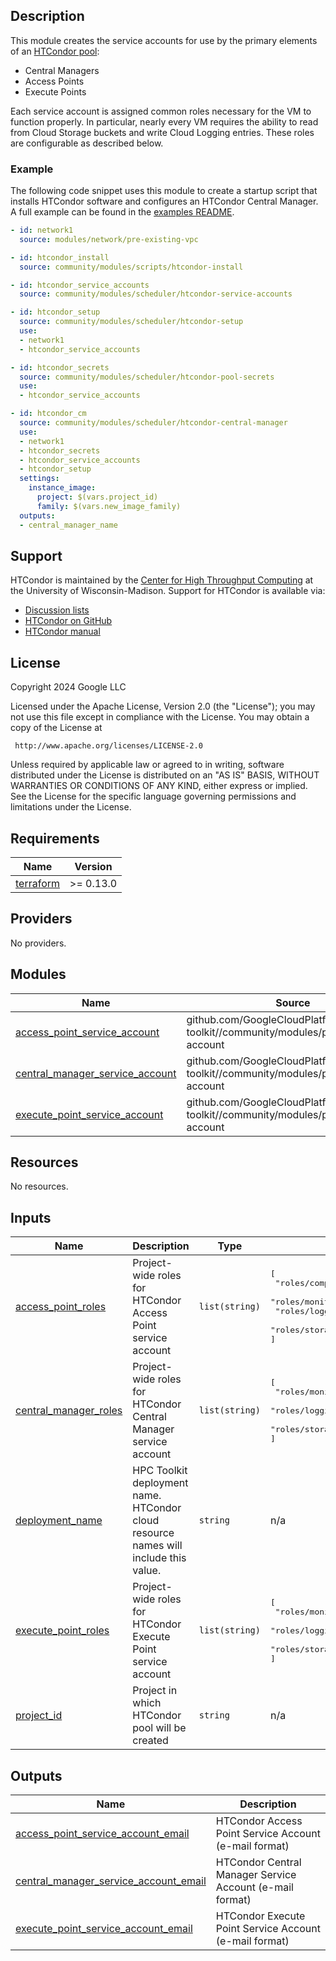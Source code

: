 ## Description

This module creates the service accounts for use by the primary elements of an
[HTCondor pool][pool]:

- Central Managers
- Access Points
- Execute Points

Each service account is assigned common roles necessary for the VM to function
properly. In particular, nearly every VM requires the ability to read from Cloud
Storage buckets and write Cloud Logging entries. These roles are configurable
as described below.

[pool]: https://htcondor.readthedocs.io/en/latest/admin-manual/introduction-admin-manual.html#the-different-roles-a-machine-can-play

### Example

The following code snippet uses this module to create a startup script that
installs HTCondor software and configures an HTCondor Central Manager. A full
example can be found in the [examples README][htc-example].

[htc-example]: ../../../../examples/README.md#htc-htcondoryaml--

```yaml
- id: network1
  source: modules/network/pre-existing-vpc

- id: htcondor_install
  source: community/modules/scripts/htcondor-install

- id: htcondor_service_accounts
  source: community/modules/scheduler/htcondor-service-accounts

- id: htcondor_setup
  source: community/modules/scheduler/htcondor-setup
  use:
  - network1
  - htcondor_service_accounts

- id: htcondor_secrets
  source: community/modules/scheduler/htcondor-pool-secrets
  use:
  - htcondor_service_accounts

- id: htcondor_cm
  source: community/modules/scheduler/htcondor-central-manager
  use:
  - network1
  - htcondor_secrets
  - htcondor_service_accounts
  - htcondor_setup
  settings:
    instance_image:
      project: $(vars.project_id)
      family: $(vars.new_image_family)
  outputs:
  - central_manager_name
```

## Support

HTCondor is maintained by the [Center for High Throughput Computing][chtc] at
the University of Wisconsin-Madison. Support for HTCondor is available via:

- [Discussion lists](https://htcondor.org/mail-lists/)
- [HTCondor on GitHub](https://github.com/htcondor/htcondor/)
- [HTCondor manual](https://htcondor.readthedocs.io/en/latest/)

[chtc]: https://chtc.cs.wisc.edu/

## License

<!-- BEGINNING OF PRE-COMMIT-TERRAFORM DOCS HOOK -->
Copyright 2024 Google LLC

Licensed under the Apache License, Version 2.0 (the "License");
you may not use this file except in compliance with the License.
You may obtain a copy of the License at

     http://www.apache.org/licenses/LICENSE-2.0

Unless required by applicable law or agreed to in writing, software
distributed under the License is distributed on an "AS IS" BASIS,
WITHOUT WARRANTIES OR CONDITIONS OF ANY KIND, either express or implied.
See the License for the specific language governing permissions and
limitations under the License.

## Requirements

| Name | Version |
|------|---------|
| <a name="requirement_terraform"></a> [terraform](#requirement\_terraform) | >= 0.13.0 |

## Providers

No providers.

## Modules

| Name | Source | Version |
|------|--------|---------|
| <a name="module_access_point_service_account"></a> [access\_point\_service\_account](#module\_access\_point\_service\_account) | github.com/GoogleCloudPlatform/hpc-toolkit//community/modules/project/service-account | v1.28.1&depth=1 |
| <a name="module_central_manager_service_account"></a> [central\_manager\_service\_account](#module\_central\_manager\_service\_account) | github.com/GoogleCloudPlatform/hpc-toolkit//community/modules/project/service-account | v1.28.1&depth=1 |
| <a name="module_execute_point_service_account"></a> [execute\_point\_service\_account](#module\_execute\_point\_service\_account) | github.com/GoogleCloudPlatform/hpc-toolkit//community/modules/project/service-account | v1.28.1&depth=1 |

## Resources

No resources.

## Inputs

| Name | Description | Type | Default | Required |
|------|-------------|------|---------|:--------:|
| <a name="input_access_point_roles"></a> [access\_point\_roles](#input\_access\_point\_roles) | Project-wide roles for HTCondor Access Point service account | `list(string)` | <pre>[<br>  "roles/compute.instanceAdmin",<br>  "roles/monitoring.metricWriter",<br>  "roles/logging.logWriter",<br>  "roles/storage.objectViewer"<br>]</pre> | no |
| <a name="input_central_manager_roles"></a> [central\_manager\_roles](#input\_central\_manager\_roles) | Project-wide roles for HTCondor Central Manager service account | `list(string)` | <pre>[<br>  "roles/monitoring.metricWriter",<br>  "roles/logging.logWriter",<br>  "roles/storage.objectViewer"<br>]</pre> | no |
| <a name="input_deployment_name"></a> [deployment\_name](#input\_deployment\_name) | HPC Toolkit deployment name. HTCondor cloud resource names will include this value. | `string` | n/a | yes |
| <a name="input_execute_point_roles"></a> [execute\_point\_roles](#input\_execute\_point\_roles) | Project-wide roles for HTCondor Execute Point service account | `list(string)` | <pre>[<br>  "roles/monitoring.metricWriter",<br>  "roles/logging.logWriter",<br>  "roles/storage.objectViewer"<br>]</pre> | no |
| <a name="input_project_id"></a> [project\_id](#input\_project\_id) | Project in which HTCondor pool will be created | `string` | n/a | yes |

## Outputs

| Name | Description |
|------|-------------|
| <a name="output_access_point_service_account_email"></a> [access\_point\_service\_account\_email](#output\_access\_point\_service\_account\_email) | HTCondor Access Point Service Account (e-mail format) |
| <a name="output_central_manager_service_account_email"></a> [central\_manager\_service\_account\_email](#output\_central\_manager\_service\_account\_email) | HTCondor Central Manager Service Account (e-mail format) |
| <a name="output_execute_point_service_account_email"></a> [execute\_point\_service\_account\_email](#output\_execute\_point\_service\_account\_email) | HTCondor Execute Point Service Account (e-mail format) |
<!-- END OF PRE-COMMIT-TERRAFORM DOCS HOOK -->

